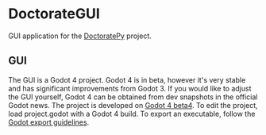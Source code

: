 # DoctorateGUI

GUI application for the [DoctoratePy](https://github.com/AKDoctorate/DoctoratePy) project.

## GUI

The GUI is a Godot 4 project. Godot 4 is in beta, however it's very stable and has significant improvements from Godot 3. If you would like to adjust the GUI yourself, Godot 4 can be obtained from dev snapshots in the official Godot news. The project is developed on [Godot 4 beta4](https://downloads.tuxfamily.org/godotengine/4.0/beta4/). 
To edit the project, load project.godot with a Godot 4 build.
To export an executable, follow the [Godot export guidelines](https://docs.godotengine.org/en/stable/tutorials/export/exporting_projects.html).